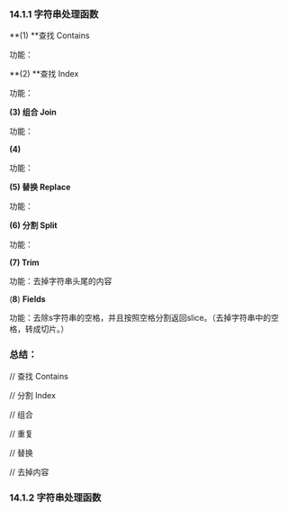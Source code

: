 ### 14.1.1 字符串处理函数

**\(1\) **查找 Contains

功能：

**\(2\) **查找 Index

功能：

**\(3\) 组合 Join**

功能：

**\(4\)**

功能：

**\(5\) 替换 Replace**

功能：

**\(6\) 分割 Split**

功能：

**\(7\) Trim**

功能：去掉字符串头尾的内容

\(**8**\) **Fields**

功能：去除s字符串的空格，并且按照空格分割返回slice。（去掉字符串中的空格，转成切片。）

### 总结：

// 查找 Contains

// 分割 Index

// 组合 

// 重复

// 替换

// 去掉内容

### 14.1.2 字符串处理函数



